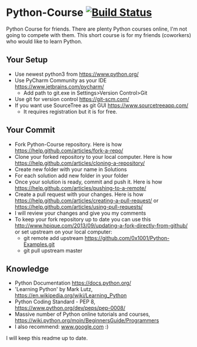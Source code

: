 # Python-Course [![Build Status](https://travis-ci.org/0x1001/Python-Course.svg?branch=master)](https://travis-ci.org/0x1001/Python-Course)

Python Course for friends.
There are plenty Python courses online, I'm not going to compete with them.
This short course is for my friends (coworkers) who would like to learn Python.

## Your Setup
- Use newest python3 from https://www.python.org/
- Use PyCharm Community as your IDE https://www.jetbrains.com/pycharm/
    - Add path to git.exe in Settings>Version Control>Git
- Use git for version control https://git-scm.com/
- If you want use SourceTree as git GUI https://www.sourcetreeapp.com/
    - It requires registration but it is for free.

## Your Commit
- Fork Python-Course repository. Here is how https://help.github.com/articles/fork-a-repo/
- Clone your forked repository to your local computer. Here is how https://help.github.com/articles/cloning-a-repository/
- Create new folder with your name in Solutions 
- For each solution add new folder in your folder 
- Once your solution is ready, commit and push it. Here is how https://help.github.com/articles/pushing-to-a-remote/
- Create a pull request with your changes. Here is how https://help.github.com/articles/creating-a-pull-request/ or https://help.github.com/articles/using-pull-requests/
- I will review your changes and give you my comments
- To keep your fork repository up to date you can use this http://www.hpique.com/2013/09/updating-a-fork-directly-from-github/ or set upstream on your local computer:
    - git remote add upstream https://github.com/0x1001/Python-Examples.git
    - git pull upstream master

## Knowledge
- Python Documentation https://docs.python.org/
- 'Learning Python' by Mark Lutz, https://en.wikipedia.org/wiki/Learning_Python
- Python Coding Standard - PEP 8, https://www.python.org/dev/peps/pep-0008/
- Massive number of Python online tutorials and courses, https://wiki.python.org/moin/BeginnersGuide/Programmers
- I also recommend: www.google.com :)

I will keep this readme up to date.
